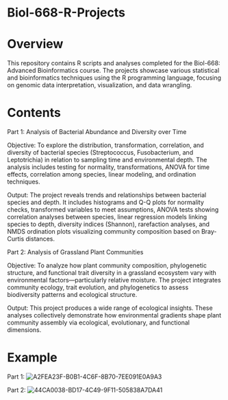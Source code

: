 # Biol-668-R-Projects

# Overview
This repository contains R scripts and analyses completed for the Biol-668: Advanced Bioinformatics course. The projects showcase various statistical and bioinformatics techniques using the R programming language, focusing on genomic data interpretation, visualization, and data wrangling.

# Contents
Part 1: Analysis of Bacterial Abundance and Diversity over Time

Objective: To explore the distribution, transformation, correlation, and diversity of bacterial species (Streptococcus, Fusobacterium, and Leptotrichia) in relation to sampling time and environmental depth. The analysis includes testing for normality, transformations, ANOVA for time effects, correlation among species, linear modeling, and ordination techniques.

Output: The project reveals  trends and relationships between bacterial species and depth. It includes histograms and Q-Q plots for normality checks, transformed variables to meet assumptions, ANOVA tests showing correlation analyses between species, linear regression models linking species to depth, diversity indices (Shannon), rarefaction analyses, and NMDS ordination plots visualizing community composition based on Bray-Curtis distances.


Part 2: Analysis of Grassland Plant Communities

Objective: To analyze how plant community composition, phylogenetic structure, and functional trait diversity in a grassland ecosystem vary with environmental factors—particularly relative moisture. The project integrates community ecology, trait evolution, and phylogenetics to assess biodiversity patterns and ecological structure.

Output: This project produces a wide range of ecological insights. These analyses collectively demonstrate how environmental gradients shape plant community assembly via ecological, evolutionary, and functional dimensions.

# Example
Part 1:
![A2FEA23F-B0B1-4C6F-8B70-7EE091E0A9A3](https://github.com/user-attachments/assets/92ed946d-a2bc-45c1-92d7-95a53b77f17d)

Part 2:
![44CA0038-BD17-4C49-9F11-505838A7DA41](https://github.com/user-attachments/assets/ae0397c9-7a16-4279-89f1-6c73eb830c89)


